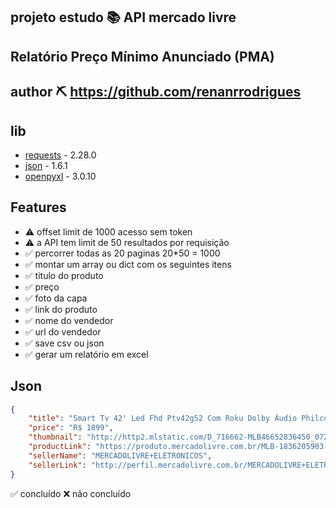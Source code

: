 ## projeto estudo 📚 API mercado livre 
##
## Relatório Preço Mínimo Anunciado (PMA)
## author ⛏  https://github.com/renanrrodrigues

## lib
- [requests](https://pypi.org/project/requests/) - 2.28.0
- [json](https://pypi.org/project/jsonlib/) - 1.6.1
- [openpyxl](https://pypi.org/project/openpyxl/) - 3.0.10


## Features
- ⚠️ offset limit de 1000 acesso sem token
- ⚠️ a API tem limit de 50 resultados por requisição
- ✅ percorrer todas as 20 paginas 20*50 = 1000
- ✅ montar um array ou dict com os seguintes itens
- ✅ titulo do produto
- ✅ preço
- ✅ foto da capa
- ✅ link do produto
- ✅ nome do vendedor
- ✅ url do vendedor
- ✅ save csv ou json
- ✅ gerar um relatório em excel

## Json

```JSON
{
    "title": "Smart Tv 42' Led Fhd Ptv42g52 Com Roku Dolby Áudio Philco", 
    "price": "R$ 1899",
    "thumbnail": "http://http2.mlstatic.com/D_716662-MLB46652836450_072021-I.jpg",
    "productLink": "https://produto.mercadolivre.com.br/MLB-1836205903-smart-tv-42-led-fhd-ptv42g52-com-roku-dolby-audio-philco-_JM", 
    "sellerName": "MERCADOLIVRE+ELETRONICOS", 
    "sellerLink": "http://perfil.mercadolivre.com.br/MERCADOLIVRE+ELETRONICOS"
}
```


✅ concluído
❌ não concluído
